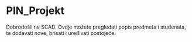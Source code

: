 # PIN_Projekt
Dobrodošli na SCAD. Ovdje možete pregledati popis predmeta i studenata, te dodavati nove, brisati i uređivati postojeće.
